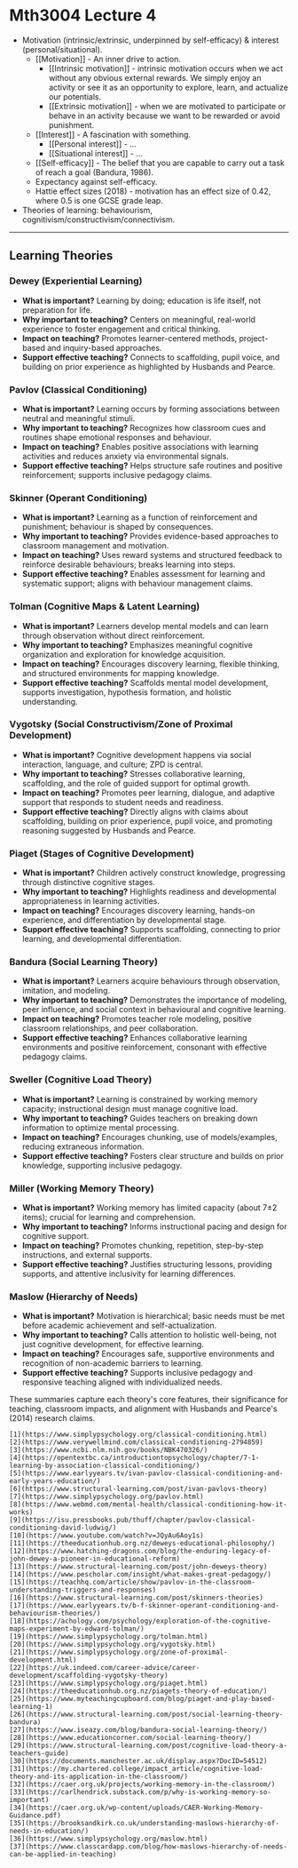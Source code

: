 # Mth3004 Lecture 4

- Motivation (intrinsic/extrinsic, underpinned by self-efficacy) & interest (personal/situational).
	- [[Motivation]] - An inner drive to action.
		- [[Intrinsic motivation]] - intrinsic motivation occurs when we act without any obvious external rewards. We simply enjoy an activity or see it as an opportunity to explore, learn, and actualize our potentials.
		- [[Extrinsic motivation]] - when we are motivated to participate or behave in an activity because we want to be rewarded or avoid punishment.
	- [[Interest]] - A fascination with something.
		- [[Personal interest]] - …
		- [[Situational interest]] - …
	- [[Self-efficacy]] - The belief that you are capable to carry out a task of reach a goal (Bandura, 1986).
	- Expectancy against self-efficacy.
	- Hattie effect sizes (2018) - motivation has an effect size of 0.42, where 0.5 is one GCSE grade leap.
- Theories of learning: behaviourism, cognitivism/constructivism/connectivism.

---

## Learning Theories

### Dewey (Experiential Learning)

- **What is important?** Learning by doing; education is life itself, not preparation for life.
- **Why important to teaching?** Centers on meaningful, real-world experience to foster engagement and critical thinking.
- **Impact on teaching?** Promotes learner-centered methods, project-based and inquiry-based approaches.
- **Support effective teaching?** Connects to scaffolding, pupil voice, and building on prior experience as highlighted by Husbands and Pearce.

### Pavlov (Classical Conditioning)

- **What is important?** Learning occurs by forming associations between neutral and meaningful stimuli.
- **Why important to teaching?** Recognizes how classroom cues and routines shape emotional responses and behaviour.
- **Impact on teaching?** Enables positive associations with learning activities and reduces anxiety via environmental signals.
- **Support effective teaching?** Helps structure safe routines and positive reinforcement; supports inclusive pedagogy claims.

### Skinner (Operant Conditioning)

- **What is important?** Learning as a function of reinforcement and punishment; behaviour is shaped by consequences.
- **Why important to teaching?** Provides evidence-based approaches to classroom management and motivation.
- **Impact on teaching?** Uses reward systems and structured feedback to reinforce desirable behaviours; breaks learning into steps.
- **Support effective teaching?** Enables assessment for learning and systematic support; aligns with behaviour management claims.

### Tolman (Cognitive Maps & Latent Learning)

- **What is important?** Learners develop mental models and can learn through observation without direct reinforcement.
- **Why important to teaching?** Emphasizes meaningful cognitive organization and exploration for knowledge acquisition.
- **Impact on teaching?** Encourages discovery learning, flexible thinking, and structured environments for mapping knowledge.
- **Support effective teaching?** Scaffolds mental model development, supports investigation, hypothesis formation, and holistic understanding.

### Vygotsky (Social Constructivism/Zone of Proximal Development)

- **What is important?** Cognitive development happens via social interaction, language, and culture; ZPD is central.
- **Why important to teaching?** Stresses collaborative learning, scaffolding, and the role of guided support for optimal growth.
- **Impact on teaching?** Promotes peer learning, dialogue, and adaptive support that responds to student needs and readiness.
- **Support effective teaching?** Directly aligns with claims about scaffolding, building on prior experience, pupil voice, and promoting reasoning suggested by Husbands and Pearce.

### Piaget (Stages of Cognitive Development)

- **What is important?** Children actively construct knowledge, progressing through distinctive cognitive stages.
- **Why important to teaching?** Highlights readiness and developmental appropriateness in learning activities.
- **Impact on teaching?** Encourages discovery learning, hands-on experience, and differentiation by developmental stage.
- **Support effective teaching?** Supports scaffolding, connecting to prior learning, and developmental differentiation.

### Bandura (Social Learning Theory)

- **What is important?** Learners acquire behaviours through observation, imitation, and modeling.
- **Why important to teaching?** Demonstrates the importance of modeling, peer influence, and social context in behavioural and cognitive learning.
- **Impact on teaching?** Promotes teacher role modeling, positive classroom relationships, and peer collaboration.
- **Support effective teaching?** Enhances collaborative learning environments and positive reinforcement, consonant with effective pedagogy claims.

### Sweller (Cognitive Load Theory)

- **What is important?** Learning is constrained by working memory capacity; instructional design must manage cognitive load.
- **Why important to teaching?** Guides teachers on breaking down information to optimize mental processing.
- **Impact on teaching?** Encourages chunking, use of models/examples, reducing extraneous information.
- **Support effective teaching?** Fosters clear structure and builds on prior knowledge, supporting inclusive pedagogy.

### Miller (Working Memory Theory)

- **What is important?** Working memory has limited capacity (about 7±2 items); crucial for learning and comprehension.
- **Why important to teaching?** Informs instructional pacing and design for cognitive support.
- **Impact on teaching?** Promotes chunking, repetition, step-by-step instructions, and external supports.
- **Support effective teaching?** Justifies structuring lessons, providing supports, and attentive inclusivity for learning differences.

### Maslow (Hierarchy of Needs)

- **What is important?** Motivation is hierarchical; basic needs must be met before academic achievement and self-actualization.
- **Why important to teaching?** Calls attention to holistic well-being, not just cognitive development, for effective learning.
- **Impact on teaching?** Encourages safe, supportive environments and recognition of non-academic barriers to learning.
- **Support effective teaching?** Supports inclusive pedagogy and responsive teaching aligned with individualized needs.

These summaries capture each theory's core features, their significance for teaching, classroom impacts, and alignment with Husbands and Pearce's (2014) research claims.

```
[1](https://www.simplypsychology.org/classical-conditioning.html)
[2](https://www.verywellmind.com/classical-conditioning-2794859)
[3](https://www.ncbi.nlm.nih.gov/books/NBK470326/)
[4](https://opentextbc.ca/introductiontopsychology/chapter/7-1-learning-by-association-classical-conditioning/)
[5](https://www.earlyyears.tv/ivan-pavlov-classical-conditioning-and-early-years-education/)
[6](https://www.structural-learning.com/post/ivan-pavlovs-theory)
[7](https://www.simplypsychology.org/pavlov.html)
[8](https://www.webmd.com/mental-health/classical-conditioning-how-it-works)
[9](https://isu.pressbooks.pub/thuff/chapter/pavlov-classical-conditioning-david-ludwig/)
[10](https://www.youtube.com/watch?v=JQyAu6Aoy1s)
[11](https://theeducationhub.org.nz/deweys-educational-philosophy/)
[12](https://www.hatching-dragons.com/blog/the-enduring-legacy-of-john-dewey-a-pioneer-in-educational-reform)
[13](https://www.structural-learning.com/post/john-deweys-theory)
[14](https://www.pescholar.com/insight/what-makes-great-pedagogy/)
[15](https://teachhq.com/article/show/pavlov-in-the-classroom-understanding-triggers-and-responses)
[16](https://www.structural-learning.com/post/skinners-theories)
[17](https://www.earlyyears.tv/b-f-skinner-operant-conditioning-and-behaviourism-theories/)
[18](https://achology.com/psychology/exploration-of-the-cognitive-maps-experiment-by-edward-tolman/)
[19](https://www.simplypsychology.org/tolman.html)
[20](https://www.simplypsychology.org/vygotsky.html)
[21](https://www.simplypsychology.org/zone-of-proximal-development.html)
[22](https://uk.indeed.com/career-advice/career-development/scaffolding-vygotsky-theory)
[23](https://www.simplypsychology.org/piaget.html)
[24](https://theeducationhub.org.nz/piagets-theory-of-education/)
[25](https://www.myteachingcupboard.com/blog/piaget-and-play-based-learning-1)
[26](https://www.structural-learning.com/post/social-learning-theory-bandura)
[27](https://www.iseazy.com/blog/bandura-social-learning-theory/)
[28](https://www.educationcorner.com/social-learning-theory/)
[29](https://www.structural-learning.com/post/cognitive-load-theory-a-teachers-guide)
[30](https://documents.manchester.ac.uk/display.aspx?DocID=54512)
[31](https://my.chartered.college/impact_article/cognitive-load-theory-and-its-application-in-the-classroom/)
[32](https://caer.org.uk/projects/working-memory-in-the-classroom/)
[33](https://carlhendrick.substack.com/p/why-is-working-memory-so-important)
[34](https://caer.org.uk/wp-content/uploads/CAER-Working-Memory-Guidance.pdf)
[35](https://brooksandkirk.co.uk/understanding-maslows-hierarchy-of-needs-in-education/)
[36](https://www.simplypsychology.org/maslow.html)
[37](https://www.classcardapp.com/blog/how-maslows-hierarchy-of-needs-can-be-applied-in-teaching)
```
